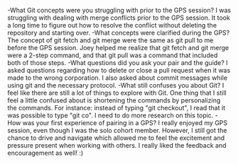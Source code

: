 -What Git concepts were you struggling with prior to the GPS session?
  I was struggling with dealing with merge conflicts prior to the GPS session. It took a long time to figure out how to resolve the conflict without deleting the repository and starting over.
-What concepts were clarified during the GPS?
  The concept of git fetch and git merge were the same as git pull to me before the GPS session. Joey helped me realize that git fetch and git merge were a 2-step command, and that git pull was a command that included both of those steps.
-What questions did you ask your pair and the guide?
  I asked questions regarding how to delete or close a pull request when it was made to the wrong corporation. I also asked about commit messages while using git and the necessary protocol.
-What still confuses you about Git?
  I feel like there are still a lot of things to explore with Git. One thing that I still feel a little confused about is shortening the commands by personalizing the commands. For instance: instead of typing "git checkout", I read that it was possible to type "git co". I need to do more research on this topic.
-How was your first experience of pairing in a GPS?
  I really enjoyed my GPS session, even though I was the solo cohort member. However, I still got the chance to drive and navigate which allowed me to feel the excitement and pressure present when working with others. I really liked the feedback and encouragement as well! :)

